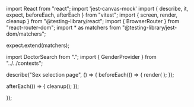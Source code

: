 import React from "react";
import 'jest-canvas-mock'
import { describe, it, expect, beforeEach, afterEach } from "vitest";
import { screen, render, cleanup } from "@testing-library/react";
import { BrowserRouter } from "react-router-dom";
import * as matchers from "@testing-library/jest-dom/matchers";

expect.extend(matchers);

import DoctorSearch from ".";
import { GenderProvider } from "../../contexts";

describe("Sex selection page", () => {
  beforeEach(() => {
    render(
      <BrowserRouter>
            <DoctorSearch />
      </BrowserRouter>
    );
  });

  afterEach(() => {
    cleanup();
  });

});
